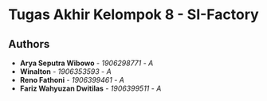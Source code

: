 # Tugas Akhir Kelompok 8 - SI-Factory
## Authors
* **Arya Seputra Wibowo** - *1906298771* - *A*
* **Winalton** - *1906353593* - *A*
* **Reno Fathoni** - *1906399461* - *A*
* **Fariz Wahyuzan Dwitilas** - *1906399511* - *A*